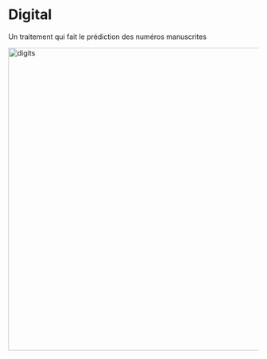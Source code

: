 # Digital

Un traitement qui fait le prédiction des numéros manuscrites

<img width="610" alt="digits" src="https://github.com/Chaymaedkh/Digital/assets/139116887/6c68b2e5-f7f3-4e06-a2ac-1134a111565a">
